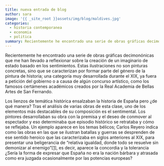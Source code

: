 ```yaml
---
title: nueva entrada de blog
author: sara
image: '{{ _site_root }}assets/img/blog/maldives.jpg'
categories:
  - historia contemporanea
  - economia
  - politica
summary: Recientemente he encontrado una serie de obras gráficas decimonónicas que me han llevado a reflexionar sobre la creación de un imaginario de estado basado en los sentimientos. Estas ilustraciones no son pinturas concretas, sino que se caracterizan por formar parte del género de la pintura de historia; una categoría muy desarrollada durante el XIX, ya fuera a petición del gobierno o a causa de algún concurso artístico, como los famosos certámenes académicos creados por la Real Academia de Bellas Artes de San Fernando.
---
```

<p>Recientemente he encontrado una serie de obras gráficas decimonónicas que me han llevado a reflexionar sobre la creación de un imaginario de estado basado en los sentimientos. Estas ilustraciones no son pinturas concretas, sino que se caracterizan por formar parte del género de la pintura de historia; una categoría muy desarrollada durante el XIX, ya fuera a petición del gobierno o a causa de algún concurso artístico, como los famosos certámenes académicos creados por la Real Academia de Bellas Artes de San Fernando. </p><p>Los lienzos de temática histórica ensalzaban la historia de España pero ¿de qué manera? Tras el análisis de varias obras de esta clase, uno de los elementos más destacables de su composición es el sentimental. Los pintores desarrollaban su obra con la premisa y el deseo de conmover al espectador y eso determinaba que episodio histórico se retrataba y cómo se reflejaba. Un ejemplo aparece en los temas bélicos; Carlos Reyero indica como las obras en las que se ilustran batallas y guerras se desprenden de ese sentido heroico que las caracterizaba en siglos anteriores al XIX,  para presentar una beligerancia de “relativa igualdad, donde todo se resuelve sin demonizar al enemigo”<a href="http://imagest.hypotheses.org/DOCTORADO/REDES%20SOCIALES/El%20imaginario%20sentimental%20de%20un%20estado.doc#_ftn1">[1]</a>, es decir, aparece la concordia y la tolerancia ¿Sería la forma de expresar que España no era la nación bárbara y atrasada como era juzgada ocasionalmente por las potencias europeas?</p>